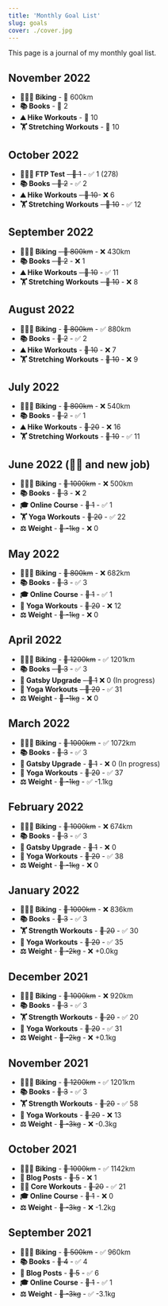 ```yaml
---
title: 'Monthly Goal List'
slug: goals
cover: ./cover.jpg
---
```


This page is a journal of my monthly goal list.

## November 2022

- **🚴🏻‍♂️ Biking** - 🎯 600km
- **📚 Books** - 🎯 2
- **⛰️ Hike Workouts** - 🎯 10
- **🏋️ Stretching Workouts** - 🎯 10

## October 2022

- **🚴🏻‍♂️ FTP Test**  ~~- 🎯 1~~ - ✅ 1 (278)
- **📚 Books** ~~- 🎯 2~~ - ✅ 2
- **⛰️ Hike Workouts** ~~- 🎯 10~~- ❌ 6
- **🏋️ Stretching Workouts** ~~- 🎯 10~~ - ✅ 12

## September 2022

- **🚴🏻‍♂️ Biking** ~~- 🎯 800km~~ - ❌ 430km
- **📚 Books** ~~- 🎯 2~~ - ❌ 1
- **⛰️ Hike Workouts** ~~- 🎯 10~~ - ✅ 11
- **🏋️ Stretching Workouts** ~~- 🎯 10~~ - ❌ 8

## August 2022

- **🚴🏻‍♂️ Biking** - ~~🎯 800km~~ - ✅ 880km
- **📚 Books** - ~~🎯 2~~ - ✅ 2
- **⛰️ Hike Workouts** - ~~🎯 10~~ - ❌ 7
- **🏋️ Stretching Workouts** - ~~🎯 10~~ - ❌ 9

## July 2022

- **🚴🏻‍♂️ Biking** - ~~🎯 800km~~ - ❌ 540km
- **📚 Books** - ~~🎯 2~~ - ✅ 1
- **⛰️ Hike Workouts** - ~~🎯 20~~ - ❌ 16
- **🏋️ Stretching Workouts** - ~~🎯 10~~ - ✅ 11

## June 2022 (🤢🤢 and new job)

- **🚴🏻‍♂️ Biking** - ~~🎯 1000km~~ - ❌ 500km
- **📚 Books** - ~~🎯 3~~ - ❌ 2
- **🎓 Online Course** - ~~🎯 1~~ - ✅ 1
- **🏋️ Yoga Workouts** - ~~🎯 20~~ - ✅ 22
- **⚖️ Weight** - ~~🎯 -1kg~~ - ❌ 0

## May 2022

- **🚴🏻‍♂️ Biking** - ~~🎯 800km~~ - ❌ 682km
- **📚 Books** - ~~🎯 3~~ - ✅ 3
- **🎓 Online Course** - ~~🎯 1~~ - ✅ 1
- **🧘 Yoga Workouts** - ~~🎯 20~~ - ❌ 12
- **⚖️ Weight** - ~~🎯 -1kg~~ - ❌ 0

## April 2022

- **🚴🏻‍♂️ Biking** - ~~🎯 1200km~~ - ✅ 1201km
- **📚 Books** ~~- 🎯 3~~ - ✅ 3
- **📝 Gatsby Upgrade** ~~- 🎯 1~~ ❌ 0 (In progress)
- **🧘 Yoga Workouts** ~~- 🎯 20~~ - ✅ 31
- **⚖️ Weight** - ~~🎯 -1kg~~ - ❌ 0

## March 2022

- **🚴🏻‍♂️ Biking** - ~~🎯 1000km~~ - ✅ 1072km
- **📚 Books** - ~~🎯 3~~ - ✅ 3
- **📝 Gatsby Upgrade** - ~~🎯 1~~ - ❌ 0 (In progress)
- **🧘 Yoga Workouts** - ~~🎯 20~~ - ✅ 37
- **⚖️ Weight** - ~~🎯 -1kg~~ - ✅ -1.1kg

## February 2022

- **🚴🏻‍♂️ Biking** - ~~🎯 1000km~~ - ❌ 674km
- **📚 Books** - ~~🎯 3~~ - ✅ 3
- **📝 Gatsby Upgrade** - ~~🎯 1~~ - ❌ 0
- **🧘 Yoga Workouts** - ~~🎯 20~~ - ✅ 38
- **⚖️ Weight** - ~~🎯 -1kg~~ - ❌ 0

## January 2022

- **🚴🏻‍♂️ Biking** - ~~🎯 1000km~~ - ❌ 836km
- **📚 Books** - ~~🎯 3~~ - ✅ 3
- **🏋️ Strength Workouts** - ~~🎯 20~~ - ✅ 30
- **🧘 Yoga Workouts** - ~~🎯 20~~ - ✅ 35
- **⚖️ Weight** - ~~🎯 -2kg~~ - ❌ +0.0kg

## December 2021

- **🚴🏻‍♂️ Biking** - ~~🎯 1000km~~ - ❌ 920km
- **📚 Books** - ~~🎯 3~~ - ✅ 3
- **🏋️ Strength Workouts** - ~~🎯 20~~ - ✅ 20
- **🧘 Yoga Workouts** - ~~🎯 20~~ - ✅ 31
- **⚖️ Weight** - ~~🎯 -2kg~~ - ❌ +0.1kg

## November 2021

- **🚴🏻‍♂️ Biking** - ~~🎯 1200km~~ - ✅ 1201km
- **📚 Books** - ~~🎯 3~~ - ✅ 3
- **🏋️ Strength Workouts** - ~~🎯 20~~ - ✅ 58
- **🧘 Yoga Workouts** - ~~🎯 20~~ - ❌ 13
- **⚖️ Weight** - ~~🎯 -3kg~~ - ❌ -0.3kg

## October 2021

- **🚴🏻‍♂️ Biking** - ~~🎯 1000km~~ - ✅ 1142km
- **📝 Blog Posts** - ~~🎯 5~~ - ❌ 1
- **🧘‍♂️ Core Workouts** - ~~🎯 20~~ - ✅ 21
- **🎓 Online Course** - ~~🎯 1~~ - ❌ 0
- **⚖️ Weight** - ~~🎯 -3kg~~ - ❌ -1.2kg

## September 2021

- **🚴🏻‍♂️ Biking** - ~~🎯 500km~~ - ✅ 960km
- **📚 Books** - ~~🎯 4~~ - ✅ 4
- **📝 Blog Posts** - ~~🎯 5~~ - ✅ 6
- **🎓 Online Course** - ~~🎯 1~~ - ✅ 1
- **⚖️ Weight** - ~~🎯 -3kg~~ - ✅ -3.1kg
